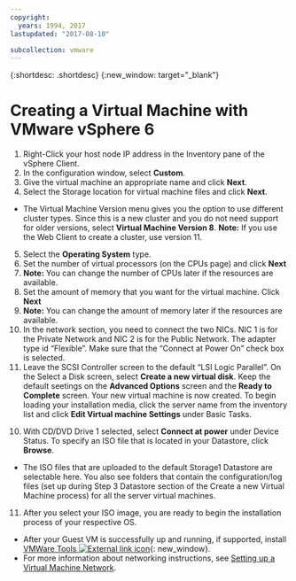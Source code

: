 ```yaml
---
copyright:
  years: 1994, 2017
lastupdated: "2017-08-10"

subcollection: vmware
---
```


{:shortdesc: .shortdesc}
{:new_window: target="_blank"}

# Creating a Virtual Machine with VMware vSphere 6 

1. Right-Click your host node IP address in the Inventory pane of the vSphere Client.
2. In the configuration window, select **Custom**.
3. Give the virtual machine an appropriate name and click **Next**.
4. Select the Storage location for virtual machine files and click **Next**.
* The Virtual Machine Version menu gives you the option to use different cluster types. Since this is a new cluster and you do not need  support for older versions, select **Virtual Machine Version 8**. **Note:** If you use the Web Client to create a cluster, use version 11.
5. Select the **Operating System** type.
6. Set the number of virtual processors (on the CPUs page) and click **Next**
  1. **Note:** You can change the number of CPUs later if the resources are available.
7. Set the amount of memory that you want for the virtual machine. Click **Next**
  1. **Note:** You can change the amount of memory later if the resources are available.
8. In the network section, you need to connect the two NICs. NIC 1 is for the Private Network and NIC 2 is for the Public Network. The adapter type id “Flexible”. Make sure that the “Connect at Power On” check box is selected.
9. Leave the SCSI Controller screen to the default “LSI Logic Parallel”. On the Select a Disk screen, select **Create a new virtual disk**. Keep the default seetings on the **Advanced Options** screen and the **Ready to Complete** screen. Your new virtual machine is now created. To begin loading your installation media, click the server name from the inventory list and click **Edit Virtual machine Settings** under Basic Tasks.
<!--* false-->
10. With CD/DVD Drive 1 selected, select **Connect at power** under Device Status. To specify an ISO file that is located in your Datastore, click **Browse**.
* The ISO files that are uploaded to the default Storage1 Datastore are selectable here. You also see folders that contain the configuration/log files (set up during Step 3 Datastore section of the Create a new Virtual Machine process) for all the server virtual machines.
11. After you select your ISO image, you are ready to begin the installation process of your respective OS.
* After your Guest VM is successfully up and running, if supported, install [VMWare Tools ![External link icon](../../icons/launch-glyph.svg "External link icon")](https://kb.vmware.com/s/article/1014294){: new_window}.
* For more information about networking instructions, see [Setting up a Virtual Machine Network](/docs/infrastructure/virtualization?topic=Virtualization-setting-up-a-virtual-machine-network).
